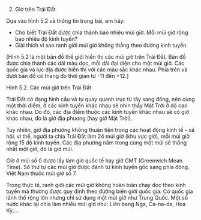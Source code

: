 2. Giờ trên Trái Đất

Dựa vào hình 5.2 và thông tin trong bài, em hãy:
- Cho biết Trái Đất được chia thành bao nhiêu múi giờ. Mỗi múi giờ rộng bao nhiêu độ kinh tuyến?
- Giải thích vì sao ranh giới múi giờ không thẳng theo đường kinh tuyến.

[Hình 5.2 là một bản đồ thế giới hiển thị các múi giờ trên Trái Đất. Bản đồ được chia thành các dải màu dọc, mỗi dải đại diện cho một múi giờ. Các quốc gia và lục địa được hiển thị với các màu sắc khác nhau. Phía trên và dưới bản đồ có thang đo thời gian từ -11 đến +12.]

Hình 5.2. Các múi giờ trên Trái Đất

Trái Đất có dạng hình cầu và tự quay quanh trục từ tây sang đông, nên cùng một thời điểm, ở các kinh tuyến khác nhau sẽ nhìn thấy Mặt Trời ở độ cao khác nhau. Do đó, các địa điểm thuộc các kinh tuyến khác nhau sẽ có giờ khác nhau, đó là giờ địa phương (hay giờ Mặt Trời).

Tuy nhiên, giờ địa phương không thuận tiện trong các hoạt động kinh tế - xã hội, vì thế, người ta chia Trái Đất làm 24 múi giờ (khu vực giờ), mỗi múi giờ rộng 15 độ kinh tuyến. Các địa phương nằm trong cùng một múi sẽ thống nhất một giờ, đó là giờ múi.

Giờ ở múi số 0 được lấy làm giờ quốc tế hay giờ GMT (Greenwich Mean Time). Số thứ tự các múi giờ được đánh từ kinh tuyến gốc sang phía đông. Việt Nam thuộc múi giờ số 7.

Trong thực tế, ranh giới các múi giờ không hoàn toàn chạy dọc theo kinh tuyến mà thường được quy định theo đường biên giới quốc gia. Có quốc gia lãnh thổ rộng lớn nhưng chỉ sử dụng một múi giờ như Trung Quốc. Một số nước khác lại chia làm nhiều múi giờ như: Liên bang Nga, Ca-na-da, Hoa Kỳ,...